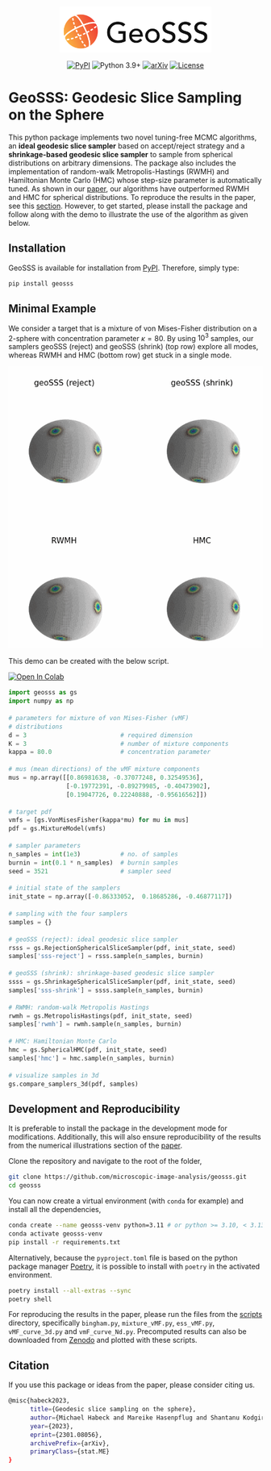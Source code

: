 <p align="center">
<img src="https://raw.githubusercontent.com/microscopic-image-analysis/geosss/927ff8c8187b88a1a72725c4e450ae0f0523431b/assets/logo.svg" width="300">
</p>

<div align="center">

  [![PyPI](https://img.shields.io/pypi/v/geosss)](https://pypi.org/project/geosss/)
  ![Python 3.9+](https://img.shields.io/badge/python-3.9+-green.svg)
  [![arXiv](https://img.shields.io/badge/DOI-10.1038%2Fs41586--020--2649--2-blue)](
  https://doi.org/10.48550/arXiv.2301.08056)
  [![License](https://img.shields.io/badge/License-BSD_3--Clause-purple.svg)](https://opensource.org/licenses/BSD-3-Clause)

</div>

# GeoSSS: Geodesic Slice Sampling on the Sphere

This python package implements two novel tuning-free MCMC algorithms, an **ideal geodesic slice sampler** based on accept/reject strategy and a **shrinkage-based geodesic slice sampler** to sample from spherical distributions on arbitrary dimensions. The package also includes the implementation of random-walk Metropolis-Hastings (RWMH) and Hamiltonian Monte Carlo (HMC) whose step-size parameter is automatically tuned.
As shown in our [paper](https://doi.org/10.48550/arXiv.2301.08056), our algorithms have outperformed RWMH and HMC for spherical distributions. To reproduce the results in the paper, see this [section](#development-and-reproducibility). However, to get started, please install the package and follow along with the demo to illustrate the use of the algorithm as given below. 


## Installation

GeoSSS is available for installation from [PyPI](https://pypi.org/project/geosss/). Therefore, simply type:

```bash
pip install geosss
```

## Minimal Example

We consider a target that is a mixture of von Mises-Fisher distribution on a 2-sphere with concentration parameter $\kappa=80$. By using $10^3$ samples, our samplers geoSSS (reject) and geoSSS (shrink) (top row) explore all modes, whereas RWMH and HMC (bottom row) get stuck in a single mode. 

<p align="center">
<img src="assets/animation_vMF.gif" width="600">
</p>

This demo can be created with the below script.

[![Open In Colab](https://colab.research.google.com/assets/colab-badge.svg)](https://colab.research.google.com/github/microscopic-image-analysis/geosss/blob/main/scripts/demo.ipynb)
```python
import geosss as gs
import numpy as np

# parameters for mixture of von Mises-Fisher (vMF)
# distributions
d = 3                          # required dimension
K = 3                          # number of mixture components
kappa = 80.0                   # concentration parameter

# mus (mean directions) of the vMF mixture components
mus = np.array([[0.86981638, -0.37077248, 0.32549536],
                [-0.19772391, -0.89279985, -0.40473902],
                [0.19047726, 0.22240888, -0.95616562]])

# target pdf
vmfs = [gs.VonMisesFisher(kappa*mu) for mu in mus]
pdf = gs.MixtureModel(vmfs)

# sampler parameters
n_samples = int(1e3)           # no. of samples
burnin = int(0.1 * n_samples)  # burnin samples
seed = 3521                    # sampler seed

# initial state of the samplers
init_state = np.array([-0.86333052,  0.18685286, -0.46877117])

# sampling with the four samplers
samples = {}

# geoSSS (reject): ideal geodesic slice sampler
rsss = gs.RejectionSphericalSliceSampler(pdf, init_state, seed)
samples['sss-reject'] = rsss.sample(n_samples, burnin)

# geoSSS (shrink): shrinkage-based geodesic slice sampler
ssss = gs.ShrinkageSphericalSliceSampler(pdf, init_state, seed)
samples['sss-shrink'] = ssss.sample(n_samples, burnin)

# RWMH: random-walk Metropolis Hastings
rwmh = gs.MetropolisHastings(pdf, init_state, seed)
samples['rwmh'] = rwmh.sample(n_samples, burnin)

# HMC: Hamiltonian Monte Carlo
hmc = gs.SphericalHMC(pdf, init_state, seed)
samples['hmc'] = hmc.sample(n_samples, burnin)

# visualize samples in 3d
gs.compare_samplers_3d(pdf, samples)
```

## Development and Reproducibility

It is preferable to install the package in the development mode for modifications. Additionally, this will also ensure reproducibility of the results from the numerical illustrations section of the [paper](https://doi.org/10.48550/arXiv.2301.08056).

Clone the repository and navigate to the root of the folder,

```bash
git clone https://github.com/microscopic-image-analysis/geosss.git
cd geosss
```

You can now create a virtual environment (with `conda` for example) and install all the dependencies,

```bash
conda create --name geosss-venv python=3.11 # or python >= 3.10, < 3.13
conda activate geosss-venv
pip install -r requirements.txt
```

Alternatively, because the `pyproject.toml` file is based on the python package manager [Poetry](https://python-poetry.org/docs/#installing-with-the-official-installer), it is possible to install with `poetry` in the activated environment.

```bash
poetry install --all-extras --sync
poetry shell
```

For reproducing the results in the paper, please run the files from the [scripts](scripts/) directory, specifically `bingham.py`, `mixture_vMF.py`, `ess_vMF.py`, `vMF_curve_3d.py` and `vmF_curve_Nd.py`. Precomputed results can also be downloaded from [Zenodo](https://doi.org/10.5281/zenodo.8287302) and plotted with these scripts.

## Citation

If you use this package or ideas from the paper, please consider citing us.
```bash
@misc{habeck2023,
      title={Geodesic slice sampling on the sphere}, 
      author={Michael Habeck and Mareike Hasenpflug and Shantanu Kodgirwar and Daniel Rudolf},
      year={2023},
      eprint={2301.08056},
      archivePrefix={arXiv},
      primaryClass={stat.ME}
}
```

